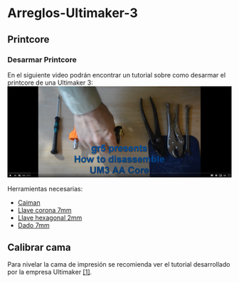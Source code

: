 # Arreglos-Ultimaker-3


## Printcore

### Desarmar Printcore


En el siguiente video podrán encontrar un tutorial sobre como desarmar el printcore de una Ultimaker 3: 
[![](/Images/videoPrintcore.PNG)](https://www.youtube.com/watch?v=Ln_tMz8Dwd0&feature=youtu.be)

Herramientas necesarias: 
- [Caiman](https://www.sodimac.cl/sodimac-cl/product/10650/Caiman-rvo-7-aero/10650)
- [Llave corona 7mm](https://www.sodimac.cl/sodimac-cl/product/5718171/Llave-fija-6-7mm-antihispa/5718171)
- [Llave hexagonal 2mm](https://www.sodimac.cl/sodimac-cl/product/115215/Set-e-llaves-heagonales-niaes/115215)
- [Dado 7mm](https://www.sodimac.cl/sodimac-cl/product/3696928/Dao-5mm-mo-/3696928)


## Calibrar cama

Para nivelar la cama de impresión se recomienda ver el tutorial desarrollado por la empresa Ultimaker [[1]](https://ultimakernasupport.zendesk.com/hc/en-us/articles/115004208123-Manual-Bed-Leveling-Alternate-Instructions-). 
